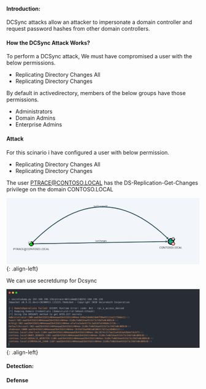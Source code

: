 #### Introduction:

DCSync attacks allow an attacker to impersonate a domain controller and request password hashes from other domain controllers.

#### How the DCSync Attack Works?

To perform a DCSync attack, We must have compromised a user with the below permissions.
+ Replicating Directory Changes All
+ Replicating Directory Changes

By default in activedirectory, members of the below groups have those permissions.
+ Administrators
+ Domain Admins
+ Enterprise Admins 


#### Attack
For this scinario i have configured a user with below permission.
+ Replicating Directory Changes All
+ Replicating Directory Changes

The user PTRACE@CONTOSO.LOCAL has the DS-Replication-Get-Changes privilege on the domain CONTOSO.LOCAL

![source-01](/img/dcsyn1.PNG){: .align-left}

We can use secretdump for Dcsync

![source-01](/img/dcsyn2.PNG){: .align-left}

#### Detection:

#### Defense 
